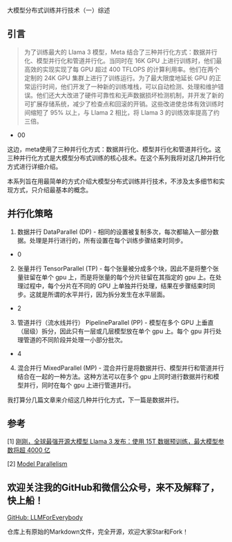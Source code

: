 大模型分布式训练并行技术（一）综述

## 引言

>为了训练最大的 Llama 3 模型，Meta 结合了三种并行化方式：数据并行化、模型并行化和管道并行化。当同时在 16K GPU 上进行训练时，他们最高效的实现实现了每 GPU 超过 400 TFLOPS 的计算利用率。他们在两个定制的 24K GPU 集群上进行了训练运行。为了最大限度地延长 GPU 的正常运行时间，他们开发了一种新的训练堆栈，可以自动检测、处理和维护错误。他们还大大改进了硬件可靠性和无声数据损坏检测机制，并开发了新的可扩展存储系统，减少了检查点和回滚的开销。这些改进使总体有效训练时间缩短了 95% 以上，与 Llama 2 相比，将 Llama 3 的训练效率提高了约三倍。

- 00 

这边，meta使用了三种并行化方式：数据并行化、模型并行化和管道并行化。这三种并行化方式是大模型分布式训练的核心技术。在这个系列我将对这几种并行化方式进行详细介绍。

本系列旨在用最简单的方式介绍大模型分布式训练并行技术，不涉及太多细节和实现方式，只介绍最基本的概念。

## 并行化策略

1. 数据并行 DataParallel  (DP) - 相同的设置被复制多次，每次都输入一部分数据。处理是并行进行的，所有设置在每个训练步骤结束时同步。

- 0

2. 张量并行 TensorParallel (TP) - 每个张量被分成多个块，因此不是将整个张量驻留在单个 gpu 上，而是将张量的每个分片驻留在其指定的 gpu 上。在处理过程中，每个分片在不同的 GPU 上单独并行处理，结果在步骤结束时同步。这就是所谓的水平并行，因为拆分发生在水平层面。

- 2

3. 管道并行（流水线并行） PipelineParallel (PP) - 模型在多个 GPU 上垂直（层级）拆分，因此只有一层或几层模型放在单个 gpu 上。每个 gpu 并行处理管道的不同阶段并处理一小部分批次。

- 4 

4. 混合并行 MixedParallel (MP) - 混合并行是将数据并行、模型并行和管道并行结合在一起的一种方法。这种方法可以在多个 gpu 上同时进行数据并行和模型并行，同时在每个 gpu 上进行管道并行。


我打算分几篇文章来介绍这几种并行化方式，下一篇是数据并行。

## 参考

<div id="refer-anchor-1"></div>

[1] [刚刚，全球最强开源大模型 Llama 3 发布：使用 15T 数据预训练，最大模型参数将超 4000 亿](https://www.163.com/dy/article/J03PMO8I0531E3NX.html)

[2] [Model Parallelism](https://huggingface.co/docs/transformers/v4.15.0/en/parallelism)

## 欢迎关注我的GitHub和微信公众号，来不及解释了，快上船！

[GitHub: LLMForEverybody](https://github.com/luhengshiwo/LLMForEverybody)

仓库上有原始的Markdown文件，完全开源，欢迎大家Star和Fork！